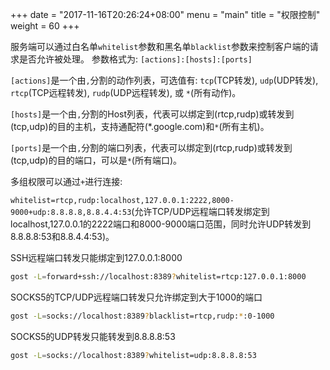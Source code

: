 +++
date = "2017-11-16T20:26:24+08:00"
menu = "main"
title = "权限控制"
weight = 60
+++

服务端可以通过白名单`whitelist`参数和黑名单`blacklist`参数来控制客户端的请求是否允许被处理。
参数格式为: `[actions]:[hosts]:[ports]`

`[actions]`是一个由`,`分割的动作列表，可选值有: `tcp`(TCP转发), `udp`(UDP转发), `rtcp`(TCP远程转发), `rudp`(UDP远程转发), 或 `*`(所有动作)。

`[hosts]`是一个由`,`分割的Host列表，代表可以绑定到(rtcp,rudp)或转发到(tcp,udp)的目的主机，支持通配符(*.google.com)和`*`(所有主机)。

`[ports]`是一个由`,`分割的端口列表，代表可以绑定到(rtcp,rudp)或转发到(tcp,udp)的目的端口，可以是`*`(所有端口)。

多组权限可以通过`+`进行连接:

`whitelist=rtcp,rudp:localhost,127.0.0.1:2222,8000-9000+udp:8.8.8.8,8.8.4.4:53`(允许TCP/UDP远程端口转发绑定到localhost,127.0.0.1的2222端口和8000-9000端口范围，同时允许UDP转发到8.8.8.8:53和8.8.4.4:53)。

SSH远程端口转发只能绑定到127.0.0.1:8000

```bash
gost -L=forward+ssh://localhost:8389?whitelist=rtcp:127.0.0.1:8000
```

SOCKS5的TCP/UDP远程端口转发只允许绑定到大于1000的端口

```bash
gost -L=socks://localhost:8389?blacklist=rtcp,rudp:*:0-1000
```

SOCKS5的UDP转发只能转发到8.8.8.8:53

```bash
gost -L=socks://localhost:8389?whitelist=udp:8.8.8.8:53
```
